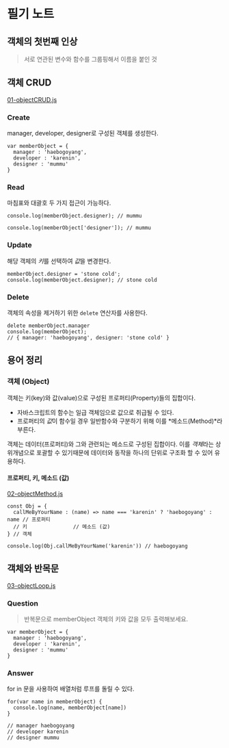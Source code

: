 # 필기 노트

## 객체의 첫번째 인상

> 서로 연관된 변수와 함수를 그룹핑해서 이름을 붙인 것

## 객체 CRUD 

[01-objectCRUD.js](https://github.com/kjkandrea/egoing-javascript-OOP/blob/master/01-objectCRUD.js)

### Create

manager, developer, designer로 구성된 객체를 생성한다.

```
var memberObject = {
  manager : 'haebogoyang',
  developer : 'karenin',
  designer : 'mummu'
}
```

### Read

마침표와 대괄호 두 가지 접근이 가능하다.

```
console.log(memberObject.designer); // mummu
```

```
console.log(memberObject['designer']); // mummu
```

### Update

해당 객체의 *키*를 선택하여 *값*을 변경한다.

```
memberObject.designer = 'stone cold';
console.log(memberObject.designer); // stone cold
```

### Delete 

객체의 속성을 제거하기 위한 `delete` 연산자를 사용한다.

```
delete memberObject.manager
console.log(memberObject);
// { manager: 'haebogoyang', designer: 'stone cold' }
```

## 용어 정리

### 객체 (Object)

객체는 키(key)와 값(value)으로 구성된 프로퍼티(Property)들의 집합이다.

* 자바스크립트의 함수는 일급 객체임으로 값으로 취급될 수 있다.
* 프로퍼티의 *값*이 함수일 경우 일반함수와 구분하기 위해 이를 *메소드(Method)*라 부른다.

객체는 데이터(프로퍼티)와 그와 관련되는 메소드로 구성된 집합이다. 이를 *객체*라는 상위개념으로 포괄할 수 있기때문에 데이터와 동작을 하나의 단위로 구조화 할 수 있어 유용하다.

#### 프로퍼티, 키, 메소드 (값) 

[02-objectMethod.js](https://github.com/kjkandrea/egoing-javascript-OOP/blob/master/02-objectMethod.js)

```
const Obj = {
  callMeByYourName : (name) => name === 'karenin' ? 'haebogoyang' : name // 프로퍼티
  // 키               // 메소드 (값)
} // 객체

console.log(Obj.callMeByYourName('karenin')) // haebogoyang
```

## 객체와 반목문

[03-objectLoop.js](https://github.com/kjkandrea/egoing-javascript-OOP/blob/master/03-objectLoop.js)

### Question

> 반복문으로 memberObject 객체의 키와 값을 모두 출력해보세요.

```
var memberObject = {
  manager : 'haebogoyang',
  developer : 'karenin',
  designer : 'mummu'
}
```

### Answer

for in 문을 사용하여 배열처럼 루프를 돌릴 수 있다.

```
for(var name in memberObject) {
  console.log(name, memberObject[name])
}

// manager haebogoyang
// developer karenin
// designer mummu
```

